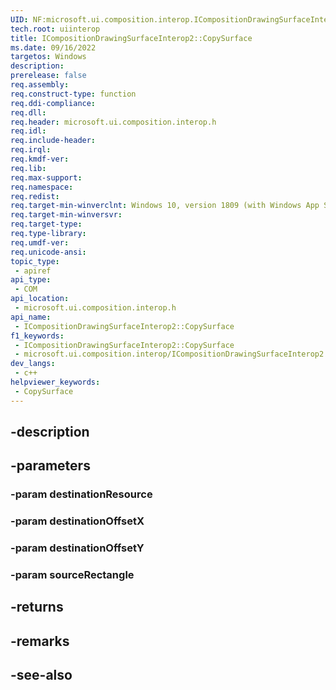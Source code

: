 ```yaml
---
UID: NF:microsoft.ui.composition.interop.ICompositionDrawingSurfaceInterop2.CopySurface
tech.root: uiinterop
title: ICompositionDrawingSurfaceInterop2::CopySurface
ms.date: 09/16/2022
targetos: Windows
description: 
prerelease: false
req.assembly: 
req.construct-type: function
req.ddi-compliance: 
req.dll: 
req.header: microsoft.ui.composition.interop.h
req.idl: 
req.include-header: 
req.irql: 
req.kmdf-ver: 
req.lib: 
req.max-support: 
req.namespace: 
req.redist: 
req.target-min-winverclnt: Windows 10, version 1809 (with Windows App SDK 0.5 or later)
req.target-min-winversvr: 
req.target-type: 
req.type-library: 
req.umdf-ver: 
req.unicode-ansi: 
topic_type:
 - apiref
api_type:
 - COM
api_location:
 - microsoft.ui.composition.interop.h
api_name:
 - ICompositionDrawingSurfaceInterop2::CopySurface
f1_keywords:
 - ICompositionDrawingSurfaceInterop2::CopySurface
 - microsoft.ui.composition.interop/ICompositionDrawingSurfaceInterop2::CopySurface
dev_langs:
 - c++
helpviewer_keywords:
 - CopySurface
---
```


## -description

## -parameters

### -param destinationResource

### -param destinationOffsetX

### -param destinationOffsetY

### -param sourceRectangle

## -returns

## -remarks

## -see-also

